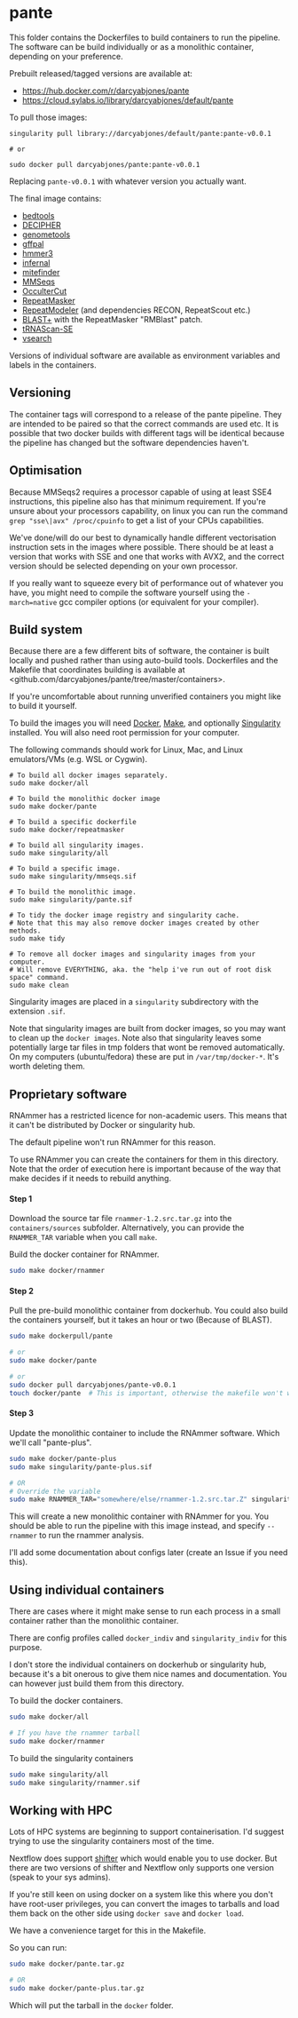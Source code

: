 # pante

This folder contains the Dockerfiles to build containers to run the pipeline.
The software can be build individually or as a monolithic container, depending on your preference.

Prebuilt released/tagged versions are available at:

- https://hub.docker.com/r/darcyabjones/pante
- https://cloud.sylabs.io/library/darcyabjones/default/pante


To pull those images:


```
singularity pull library://darcyabjones/default/pante:pante-v0.0.1

# or

sudo docker pull darcyabjones/pante:pante-v0.0.1
```

Replacing `pante-v0.0.1` with whatever version you actually want.


The final image contains:

- [bedtools](https://bedtools.readthedocs.io)
- [DECIPHER](http://www2.decipher.codes/)
- [genometools](http://genometools.org/)
- [gffpal](https://github.com/darcyabjones/gffpal)
- [hmmer3](http://hmmer.org/)
- [infernal](http://eddylab.org/infernal/)
- [mitefinder](https://github.com/screamer/miteFinder)
- [MMSeqs](https://github.com/soedinglab/MMseqs2)
- [OcculterCut](https://sourceforge.net/projects/occultercut/)
- [RepeatMasker](http://www.repeatmasker.org/RMDownload.html)
- [RepeatModeler](http://www.repeatmasker.org/RepeatModeler/) (and dependencies RECON, RepeatScout etc.)
- [BLAST+](https://blast.ncbi.nlm.nih.gov/Blast.cgi?CMD=Web&PAGE_TYPE=BlastDocs&DOC_TYPE=Download) with the RepeatMasker "RMBlast" patch.
- [tRNAScan-SE](http://lowelab.ucsc.edu/tRNAscan-SE/)
- [vsearch](https://github.com/torognes/vsearch)

Versions of individual software are available as environment variables and labels in the containers.


## Versioning

The container tags will correspond to a release of the pante pipeline.
They are intended to be paired so that the correct commands are used etc.
It is possible that two docker builds with different tags will be identical because the pipeline has changed but the software dependencies haven't.


## Optimisation

Because MMSeqs2 requires a processor capable of using at least SSE4 instructions, this pipeline also has that minimum requirement.
If you're unsure about your processors capability, on linux you can run the command `grep "sse\|avx" /proc/cpuinfo` to get a list of your CPUs capabilities.

We've done/will do our best to dynamically handle different vectorisation instruction sets in the images where possible.
There should be at least a version that works with SSE and one that works with AVX2, and the correct version should be selected depending on your own processor.

If you really want to squeeze every bit of performance out of whatever you have, you might need to compile the software yourself using the `-march=native` gcc compiler options (or equivalent for your compiler).


## Build system

Because there are a few different bits of software, the container is built locally and pushed rather than using auto-build tools.
Dockerfiles and the Makefile that coordinates building is available at <github.com/darcyabjones/pante/tree/master/containers>.

If you're uncomfortable about running unverified containers you might like to build it yourself.


To build the images you will need [Docker](https://docs.docker.com/install/), [Make](https://www.gnu.org/software/make/), and optionally [Singularity](https://sylabs.io/guides/latest/user-guide/) installed.
You will also need root permission for your computer.

The following commands should work for Linux, Mac, and Linux emulators/VMs (e.g. WSL or Cygwin).

```
# To build all docker images separately.
sudo make docker/all

# To build the monolithic docker image
sudo make docker/pante

# To build a specific dockerfile
sudo make docker/repeatmasker

# To build all singularity images.
sudo make singularity/all

# To build a specific image.
sudo make singularity/mmseqs.sif

# To build the monolithic image.
sudo make singularity/pante.sif

# To tidy the docker image registry and singularity cache.
# Note that this may also remove docker images created by other methods.
sudo make tidy

# To remove all docker images and singularity images from your computer.
# Will remove EVERYTHING, aka. the "help i've run out of root disk space" command.
sudo make clean
```

Singularity images are placed in a `singularity` subdirectory with the extension `.sif`.

Note that singularity images are built from docker images, so you may want to clean up the `docker images`.
Note also that singularity leaves some potentially large tar files in tmp folders that wont be removed automatically.
On my computers (ubuntu/fedora) these are put in `/var/tmp/docker-*`.
It's worth deleting them.


## Proprietary software

RNAmmer has a restricted licence for non-academic users.
This means that it can't be distributed by Docker or singularity hub.

The default pipeline won't run RNAmmer for this reason.

To use RNAmmer you can create the containers for them in this directory.
Note that the order of execution here is important because of the way that make
decides if it needs to rebuild anything.


#### Step 1

Download the source tar file `rnammer-1.2.src.tar.gz` into the `containers/sources` subfolder.
Alternatively, you can provide the `RNAMMER_TAR` variable when you call `make`.

Build the docker container for RNAmmer.

```bash
sudo make docker/rnammer
```

#### Step 2

Pull the pre-build monolithic container from dockerhub.
You could also build the containers yourself, but it takes an hour or two (Because of BLAST).

```bash
sudo make dockerpull/pante

# or
sudo make docker/pante

# or
sudo docker pull darcyabjones/pante-v0.0.1
touch docker/pante  # This is important, otherwise the makefile won't work properly.
```

#### Step 3

Update the monolithic container to include the RNAmmer software.
Which we'll call "pante-plus".

```bash
sudo make docker/pante-plus
sudo make singularity/pante-plus.sif

# OR
# Override the variable
sudo make RNAMMER_TAR="somewhere/else/rnammer-1.2.src.tar.Z" singularity/pante-plus.sif
```

This will create a new monolithic container with RNAmmer for you.
You should be able to run the pipeline with this image instead, and specify `--rnammer` to run the rnammer analysis.

I'll add some documentation about configs later (create an Issue if you need this).


## Using individual containers

There are cases where it might make sense to run each process in a small container
rather than the monolithic container.

There are config profiles called `docker_indiv` and `singularity_indiv` for this purpose.

I don't store the individual containers on dockerhub or singularity hub, because it's a bit onerous to give them nice names and documentation.
You can however just build them from this directory.

To build the docker containers.

```bash
sudo make docker/all

# If you have the rnammer tarball
sudo make docker/rnammer
```

To build the singularity containers

```bash
sudo make singularity/all
sudo make singularity/rnammer.sif
```


## Working with HPC

Lots of HPC systems are beginning to support containerisation.
I'd suggest trying to use the singularity containers most of the time.

Nextflow does support [shifter](https://docs.nersc.gov/programming/shifter/overview/) which would enable you to use docker.
But there are two versions of shifter and Nextflow only supports one version (speak to your sys admins).

If you're still keen on using docker on a system like this where you don't have root-user privileges,
you can convert the images to tarballs and load them back on the other side using `docker save` and `docker load`.

We have a convenience target for this in the Makefile.

So you can run:

```bash
sudo make docker/pante.tar.gz

# OR
sudo make docker/pante-plus.tar.gz
```

Which will put the tarball in the `docker` folder.
